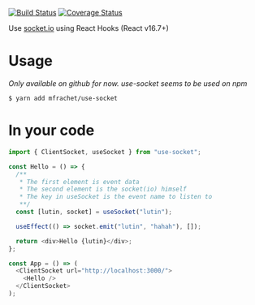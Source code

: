 [![Build Status](https://travis-ci.org/mfrachet/use-socket.svg?branch=master)](https://travis-ci.org/mfrachet/use-socket)
[![Coverage Status](https://coveralls.io/repos/github/mfrachet/use-socket/badge.svg?branch=master)](https://coveralls.io/github/mfrachet/use-socket?branch=master)

Use [socket.io](https://socket.io/) using React Hooks (React v16.7+)

# Usage

_Only available on github for now. use-socket seems to be used on npm_

```
$ yarn add mfrachet/use-socket
```

# In your code

```javascript
import { ClientSocket, useSocket } from "use-socket";

const Hello = () => {
  /**
   * The first element is event data
   * The second element is the socket(io) himself
   * The key in useSocket is the event name to listen to
   **/
  const [lutin, socket] = useSocket("lutin");

  useEffect(() => socket.emit("lutin", "hahah"), []);

  return <div>Hello {lutin}</div>;
};

const App = () => (
  <ClientSocket url="http://localhost:3000/">
    <Hello />
  </ClientSocket>
);
```
